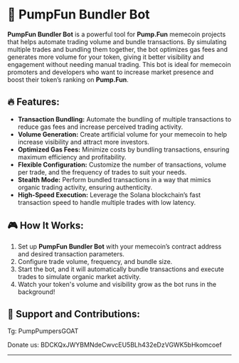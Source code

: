 # 🚀 PumpFun Bundler Bot  

**PumpFun Bundler Bot** is a powerful tool for **Pump.Fun** memecoin projects that helps automate trading volume and bundle transactions. By simulating multiple trades and bundling them together, the bot optimizes gas fees and generates more volume for your token, giving it better visibility and engagement without needing manual trading. This bot is ideal for memecoin promoters and developers who want to increase market presence and boost their token’s ranking on **Pump.Fun**.

## 🔥 Features:
- **Transaction Bundling:** Automate the bundling of multiple transactions to reduce gas fees and increase perceived trading activity.
- **Volume Generation:** Create artificial volume for your memecoin to help increase visibility and attract more investors.
- **Optimized Gas Fees:** Minimize costs by bundling transactions, ensuring maximum efficiency and profitability.
- **Flexible Configuration:** Customize the number of transactions, volume per trade, and the frequency of trades to suit your needs.
- **Stealth Mode:** Perform bundled transactions in a way that mimics organic trading activity, ensuring authenticity.
- **High-Speed Execution:** Leverage the Solana blockchain’s fast transaction speed to handle multiple trades with low latency.

## 🎮 How It Works:
1. Set up **PumpFun Bundler Bot** with your memecoin’s contract address and desired transaction parameters.
2. Configure trade volume, frequency, and bundle size.
3. Start the bot, and it will automatically bundle transactions and execute trades to simulate organic market activity.
4. Watch your token's volume and visibility grow as the bot runs in the background!


## 🔗 Support and Contributions:
Tg: PumpPumpersGOAT

Donate us: BDCKQxJWYBMNdeCwvcEU5BLh432eDzVGWK5bHkomcoef

---
